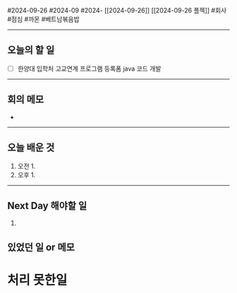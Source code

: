 #2024-09-26 #2024-09 #2024- [[2024-09-26]] [[2024-09-26 플젝]]
#회사 #점심 #까몬 #베트남볶음밥 

---
## 오늘의 할 일
- [ ] 한양대 입학처 고교연계 프로그램 등록폼 java 코드 개발
---
## 회의 메모
- 
---
## 오늘 배운 것
1. 오전
    1. 
2. 오후
    1. 
---
## Next Day 해야할 일
1. 


## 있었던 일 or 메모


# 처리 못한일